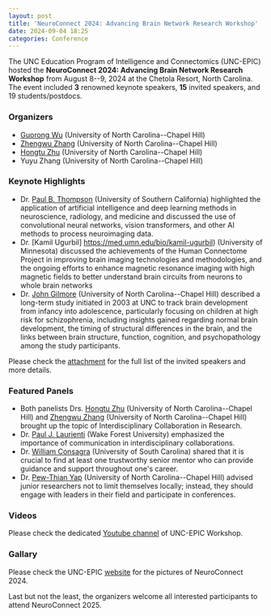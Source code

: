 ```yaml
---
layout: post
title: 'NeuroConnect 2024: Advancing Brain Network Research Workshop'
date: 2024-09-04 18:25 
categories: Conference
---
```


The UNC Education Program of Intelligence and Connectomics (UNC-EPIC) hosted the **NeuroConnect 2024: Advancing Brain Network Research Workshop** from August 8--9, 2024 at the Chetola Resort, North Carolina.
The event included **3** renowned keynote speakers, **15** invited speakers, and 19 students/postdocs.

### Organizers

- [Guorong Wu](https://www.med.unc.edu/psych/directory/guorong-wu/) (University of North Carolina--Chapel Hill)
- [Zhengwu Zhang](https://zhengwu.github.io/) (University of North Carolina--Chapel Hill)
- [Hongtu Zhu](https://sph.unc.edu/adv_profile/hongtu-zhu-phd/) (University of North Carolina--Chapel Hill)
- Yuyu Zhang (University of North Carolina--Chapel Hill)

### Keynote Highlights

- Dr. [Paul B. Thompson](https://keck.usc.edu/faculty-search/paul-m-thompson/) (University of Southern California) highlighted the application of artificial intelligence and deep learning methods in neuroscience, radiology, and medicine and discussed the use of convolutional neural networks, vision transformers, and other AI methods to process neuroimaging data.
- Dr. [Kamil Ugurbil] https://med.umn.edu/bio/kamil-ugurbil) (University of Minnesota) discussed the achievements of the Human Connectome Project in improving brain imaging technologies and methodologies, and the ongoing efforts to enhance magnetic resonance imaging with high magnetic fields to better understand brain circuits from neurons to whole brain networks
- Dr. [John Gilmore](https://www.med.unc.edu/psych/directory/john-gilmore/) (University of North Carolina--Chapel Hill) described a long-term study initiated in 2003 at UNC to track brain development from infancy into adolescence, particularly focusing on children at high risk for schizophrenia, including insights gained regarding normal brain development, the timing of structural differences in the brain, and the links between brain structure, function, cognition, and psychopathology among the study participants.

Please check the [attachment](https://www.statsinimaging.org/assets/UNC-EPIC_Workshop_Article_Final.docx) for the full list of the invited speakers and more details.

### Featured Panels

- Both panelists Drs. [Hongtu Zhu](https://sph.unc.edu/adv_profile/hongtu-zhu-phd/) (University of North Carolina--Chapel Hill) and [Zhengwu Zhang](https://zhengwu.github.io/) (University of North Carolina--Chapel Hill) brought up the topic of Interdisciplinary Collaboration in Research. 
- Dr. [Paul J. Laurienti](https://school.wakehealth.edu/faculty/l/paul-j-laurienti) (Wake Forest University) emphasized the importance of communication in interdisciplinary collaborations.
- Dr. [William Consagra](https://sc.edu/study/colleges_schools/artsandsciences/statistics/our_people/directory/consagra_william.php) (University of South Carolina) shared that it is crucial to find at least one trustworthy senior mentor who can provide guidance and support throughout one's career.
- Dr. [Pew-Thian Yap](https://www.med.unc.edu/radiology/people/pew-thian-yap/) (University of North Carolina--Chapel Hill) advised junior researchers not to limit themselves locally; instead, they should engage with leaders in their field and participate in conferences.

### Videos

Please check the dedicated [Youtube channel](https://www.youtube.com/playlist?list=PL6rcSoHQ8t-PQwqOu3nGksTcrJeRjWwo) of UNC-EPIC Workshop.

### Gallary

Please check the UNC-EPIC [website](https://www.unc-epic.org/) for the pictures of NeuroConnect 2024.

Last but not the least, the organizers welcome all interested participants to attend NeuroConnect 2025.